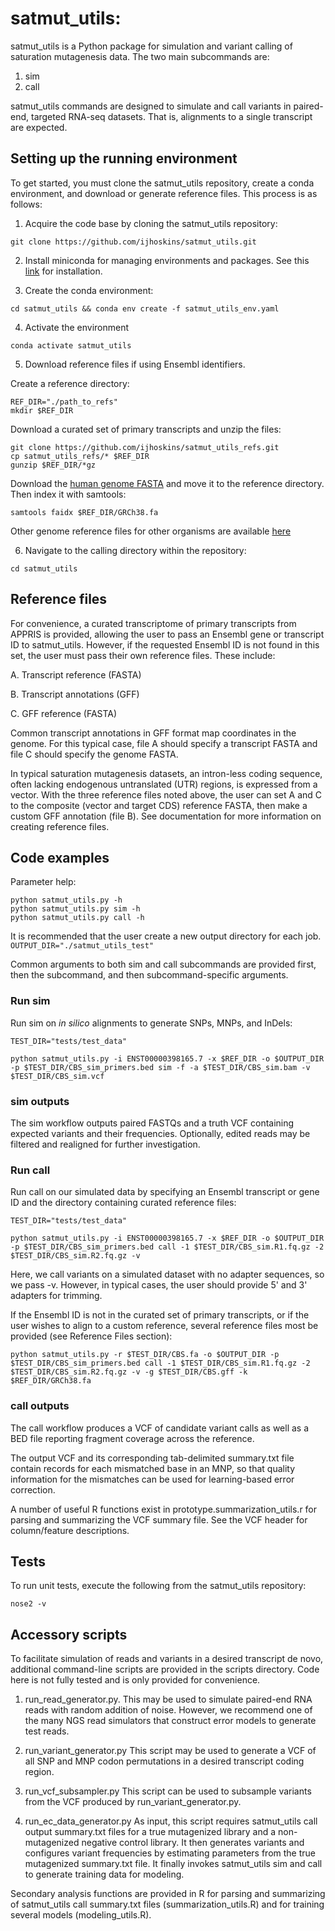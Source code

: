 # satmut_utils:

satmut_utils is a Python package for simulation and variant calling of saturation mutagenesis data. The two main subcommands are:
1. sim
2. call

satmut_utils commands are designed to simulate and call variants in paired-end, targeted RNA-seq datasets. That is, alignments to a single transcript are expected. 

## Setting up the running environment

To get started, you must clone the satmut_utils repository, create a conda environment, and download or generate reference files. This process is as follows:

1. Acquire the code base by cloning the satmut_utils repository:

```
git clone https://github.com/ijhoskins/satmut_utils.git
```

2. Install miniconda for managing environments and packages. See this [link](https://docs.conda.io/en/latest/miniconda.html) for installation.

3. Create the conda environment:
```
cd satmut_utils && conda env create -f satmut_utils_env.yaml
```

4. Activate the environment
```
conda activate satmut_utils
```

5. Download reference files if using Ensembl identifiers.

Create a reference directory:
```
REF_DIR="./path_to_refs"
mkdir $REF_DIR
```

Download a curated set of primary transcripts and unzip the files:
```
git clone https://github.com/ijhoskins/satmut_utils_refs.git
cp satmut_utils_refs/* $REF_DIR
gunzip $REF_DIR/*gz
```

Download the [human genome FASTA](https://genome-idx.s3.amazonaws.com/hisat/grch38_genome.tar.gz) and move it to the reference directory. Then index it with samtools:
```
samtools faidx $REF_DIR/GRCh38.fa
```

Other genome reference files for other organisms are available [here](http://daehwankimlab.github.io/hisat2/download/)

6. Navigate to the calling directory within the repository:
```
cd satmut_utils
```


## Reference files

For convenience, a curated transcriptome of primary transcripts from APPRIS is provided, allowing the user to pass an Ensembl gene or transcript ID to satmut_utils. However, if the requested Ensembl ID is not found in this set, the user must pass their own reference files. These include:

A. Transcript reference (FASTA)

B. Transcript annotations (GFF)

C. GFF reference (FASTA)

Common transcript annotations in GFF format map coordinates in the genome. For this typical case, file A should specify a transcript FASTA and file C should specify the genome FASTA.

In typical saturation mutagenesis datasets, an intron-less coding sequence, often lacking endogenous untranslated (UTR) regions, is expressed from a vector. With the three reference files noted above, the user can set A and C to the composite (vector and target CDS) reference FASTA, then make a custom GFF annotation (file B). See documentation for more information on creating reference files.


## Code examples

Parameter help:
```
python satmut_utils.py -h
python satmut_utils.py sim -h
python satmut_utils.py call -h
```

It is recommended that the user create a new output directory for each job.
```OUTPUT_DIR="./satmut_utils_test"```

Common arguments to both sim and call subcommands are provided first, then the subcommand, and then subcommand-specific arguments.


### Run sim

Run sim on *in silico* alignments to generate SNPs, MNPs, and InDels:

```
TEST_DIR="tests/test_data"

python satmut_utils.py -i ENST00000398165.7 -x $REF_DIR -o $OUTPUT_DIR -p $TEST_DIR/CBS_sim_primers.bed sim -f -a $TEST_DIR/CBS_sim.bam -v $TEST_DIR/CBS_sim.vcf
```

### sim outputs

The sim workflow outputs paired FASTQs and a truth VCF containing expected variants and their frequencies. Optionally, edited reads may be filtered and realigned for further investigation.


### Run call

Run call on our simulated data by specifying an Ensembl transcript or gene ID and the directory containing curated reference files:
```
TEST_DIR="tests/test_data"

python satmut_utils.py -i ENST00000398165.7 -x $REF_DIR -o $OUTPUT_DIR -p $TEST_DIR/CBS_sim_primers.bed call -1 $TEST_DIR/CBS_sim.R1.fq.gz -2 $TEST_DIR/CBS_sim.R2.fq.gz -v
```

Here, we call variants on a simulated dataset with no adapter sequences, so we pass -v. However, in typical cases, the user should provide 5' and 3' adapters for trimming.


If the Ensembl ID is not in the curated set of primary transcripts, or if the user wishes to align to a custom reference, several reference files most be provided (see Reference Files section):

```
python satmut_utils.py -r $TEST_DIR/CBS.fa -o $OUTPUT_DIR -p $TEST_DIR/CBS_sim_primers.bed call -1 $TEST_DIR/CBS_sim.R1.fq.gz -2 $TEST_DIR/CBS_sim.R2.fq.gz -v -g $TEST_DIR/CBS.gff -k $REF_DIR/GRCh38.fa
```

### call outputs

The call workflow produces a VCF of candidate variant calls as well as a BED file reporting fragment coverage across the reference.

The output VCF and its corresponding tab-delimited summary.txt file contain records for each mismatched base in an MNP, so that quality information for the mismatches can be used for learning-based error correction.

A number of useful R functions exist in prototype.summarization_utils.r for parsing and summarizing the VCF summary file. See the VCF header for column/feature descriptions.


## Tests

To run unit tests, execute the following from the satmut_utils repository:

```nose2 -v```


## Accessory scripts

To facilitate simulation of reads and variants in a desired transcript de novo, additional command-line scripts are provided in the scripts directory. Code here is not fully tested and is only provided for convenience.

1. run_read_generator.py.
This may be used to simulate paired-end RNA reads with random addition of noise. However, we recommend one of the many NGS read simulators that construct error models to generate test reads.

2. run_variant_generator.py
This script may be used to generate a VCF of all SNP and MNP codon permutations in a desired transcript coding region.

3. run_vcf_subsampler.py
This script can be used to subsample variants from the VCF produced by run_variant_generator.py.

4. run_ec_data_generator.py
As input, this script requires satmut_utils call output summary.txt files for a true mutagenized library and a non-mutagenized negative control library. It then generates variants and configures variant frequencies by estimating parameters from the true mutagenized summary.txt file. It finally invokes satmut_utils sim and call to generate training data for modeling.

Secondary analysis functions are provided in R for parsing and summarizing of satmut_utils call summary.txt files (summarization_utils.R) and for training several models (modeling_utils.R).

